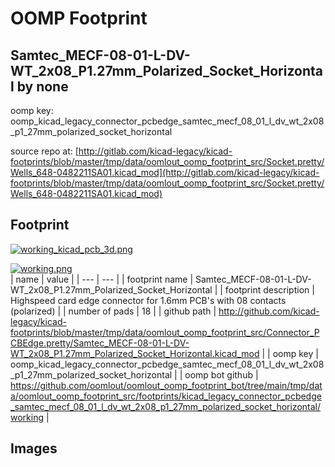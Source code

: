 # OOMP Footprint  
## Samtec_MECF-08-01-L-DV-WT_2x08_P1.27mm_Polarized_Socket_Horizontal  by none  
  
oomp key: oomp_kicad_legacy_connector_pcbedge_samtec_mecf_08_01_l_dv_wt_2x08_p1_27mm_polarized_socket_horizontal  
  
source repo at: [http://gitlab.com/kicad-legacy/kicad-footprints/blob/master/tmp/data/oomlout_oomp_footprint_src/Socket.pretty/Wells_648-0482211SA01.kicad_mod](http://gitlab.com/kicad-legacy/kicad-footprints/blob/master/tmp/data/oomlout_oomp_footprint_src/Socket.pretty/Wells_648-0482211SA01.kicad_mod)  
## Footprint  
  
[![working_kicad_pcb_3d.png](working_kicad_pcb_3d_600.png)](working_kicad_pcb_3d.png)  
  
[![working.png](working_600.png)](working.png)  
| name | value | 
| --- | --- | 
| footprint name | Samtec_MECF-08-01-L-DV-WT_2x08_P1.27mm_Polarized_Socket_Horizontal | 
| footprint description | Highspeed card edge connector for 1.6mm PCB's with 08 contacts (polarized) | 
| number of pads | 18 | 
| github path | http://github.com/kicad-legacy/kicad-footprints/blob/master/tmp/data/oomlout_oomp_footprint_src/Connector_PCBEdge.pretty/Samtec_MECF-08-01-L-DV-WT_2x08_P1.27mm_Polarized_Socket_Horizontal.kicad_mod | 
| oomp key | oomp_kicad_legacy_connector_pcbedge_samtec_mecf_08_01_l_dv_wt_2x08_p1_27mm_polarized_socket_horizontal | 
| oomp bot github | https://github.com/oomlout/oomlout_oomp_footprint_bot/tree/main/tmp/data/oomlout_oomp_footprint_src/footprints/kicad_legacy_connector_pcbedge_samtec_mecf_08_01_l_dv_wt_2x08_p1_27mm_polarized_socket_horizontal/working | 
## Images  
